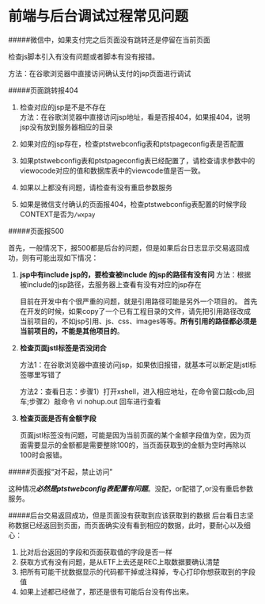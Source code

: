 前端与后台调试过程常见问题
======

#####微信中，如果支付完之后页面没有跳转还是停留在当前页面

检查js脚本引入有没有问题或者脚本有没有报错。

方法：在谷歌浏览器中直接访问确认支付的jsp页面进行调试


#####页面跳转报404
1. 检查对应的jsp是不是不存在<br/>
   方法：在谷歌浏览器中直接访问jsp地址，看是否报404，如果报404，说明jsp没有放到服务器相应的目录
  
2. 如果对应的jsp存在，检查ptstwebconfig表和ptstpageconfig表是否配置

3. 如果ptstwebconfig表和ptstpageconfig表已经配置了，请检查请求参数中的viewocode对应的值和数据库表中的viewcode值是否一致。

4. 如果以上都没有问题，请检查有没有重启参数服务

5. 如果是微信支付确认的页面报404，检查ptstwebconfig表配置的时候字段CONTEXT是否为`/wxpay`


#####页面报500

   首先，一般情况下，报500都是后台的问题，但是如果后台日志显示交易返回成功，则有可能出现如下情况：
 
1. **jsp中有include  jsp的，要检查被include 的jsp的路径有没有问**
   方法：根据被include的jsp路径，去服务器上查看有没有对应的jsp存在
   
   目前在开发中有个很严重的问题，就是引用路径可能是另外一个项目的。
   首先在开发的时候，如果copy了一个已有工程目录的文件，请先把引用路径改成当前项目的，不如jsp引用、js、css、images等等。**所有引用的路径都必须是当前项目的，不能是其他项目的**。

2. **检查页面jstl标签是否没闭合**
  
      方法1：在谷歌浏览器中直接访问jsp，如果依旧报错，就基本可以断定是jstl标签哪里写错了
      
      方法2：查看日志：步骤1）打开xshell，进入相应地址，在命令窗口敲cdb,回车;步骤2）敲命令 vi nohup.out 回车进行查看

3. **检查页面是否有金额字段**
   
   页面jstl标签没有问题，可能是因为当前页面的某个金额字段值为空，因为页面需要显示的金额都是需要整除100的，当页面获取到的金额为空时再除以100时会报错。
  

  
#####页面报“对不起，禁止访问”
  
  这种情况***必然是ptstwebconfig表配置有问题***。没配，or配错了,or没有重启参数服务。
          
#####后台交易返回成功，但是页面没有获取到应该获取到的数据
后台看日志坚称数据已经返回到页面，而页面确实没有看到相应的数据，此时，要耐心以及细心：

1. 比对后台返回的字段和页面获取值的字段是否一样
2. 获取方式有没有问题，是从ETF上去还是REC上取数据要确认清楚
3. 把所有可能干扰数据显示的代码都干掉或注释掉，专心打印你想获取到的字段值
4. 如果上述都已经做了，那还是很有可能后台没有传出来。   

